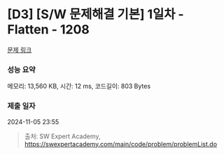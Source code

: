 # [D3] [S/W 문제해결 기본] 1일차 - Flatten - 1208 

[문제 링크](https://swexpertacademy.com/main/code/problem/problemDetail.do?contestProbId=AV139KOaABgCFAYh) 

### 성능 요약

메모리: 13,560 KB, 시간: 12 ms, 코드길이: 803 Bytes

### 제출 일자

2024-11-05 23:55



> 출처: SW Expert Academy, https://swexpertacademy.com/main/code/problem/problemList.do